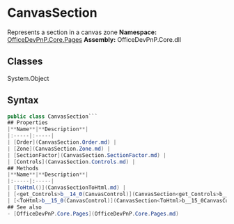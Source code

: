 # CanvasSection
Represents a section in a canvas zone
**Namespace:** [OfficeDevPnP.Core.Pages](OfficeDevPnP.Core.Pages.md)
**Assembly:** OfficeDevPnP.Core.dll
## Classes
System.Object
## Syntax
```C#
public class CanvasSection```
## Properties
|**Name**|**Description**|
|:-----|:-----|
| [Order](CanvasSection.Order.md) | 
| [Zone](CanvasSection.Zone.md) | 
| [SectionFactor](CanvasSection.SectionFactor.md) | 
| [Controls](CanvasSection.Controls.md) | 
## Methods
|**Name**|**Description**|
|:-----|:-----|
| [ToHtml()](CanvasSectionToHtml.md) | 
| [<get_Controls>b__14_0(CanvasControl)](CanvasSection<get_Controls>b__14_0CanvasControl.md) | 
| [<ToHtml>b__15_0(CanvasControl)](CanvasSection<ToHtml>b__15_0CanvasControl.md) | 
## See also
- [OfficeDevPnP.Core.Pages](OfficeDevPnP.Core.Pages.md)
